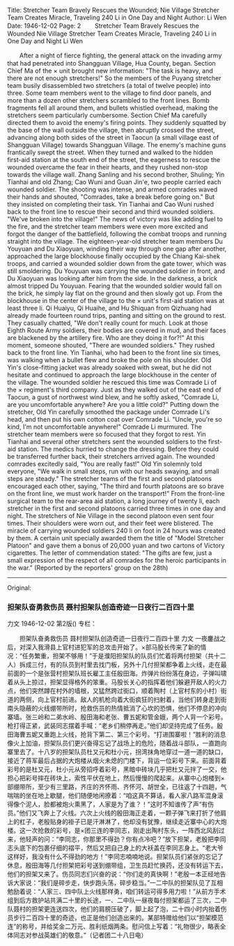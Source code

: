 Title: Stretcher Team Bravely Rescues the Wounded; Nie Village Stretcher Team Creates Miracle, Traveling 240 Li in One Day and Night
Author: Li Wen
Date: 1946-12-02
Page: 2
　　Stretcher Team Bravely Rescues the Wounded
    Nie Village Stretcher Team Creates Miracle, Traveling 240 Li in One Day and Night
    Li Wen

　　After a night of fierce fighting, the general attack on the invading army that had penetrated into Shangguan Village, Hua County, began. Section Chief Ma of the × unit brought new information: "The task is heavy, and there are not enough stretchers!" So the members of the Puyang stretcher team busily disassembled two stretchers (a total of twelve people) into three. Some team members went to the village to find door panels, and more than a dozen other stretchers scrambled to the front lines. Bomb fragments fell all around them, and bullets whistled overhead, making the stretchers seem particularly cumbersome. Section Chief Ma carefully directed them to avoid the enemy's firing points. They suddenly squatted by the base of the wall outside the village, then abruptly crossed the street, advancing along both sides of the street in Taocun (a small village east of Shangguan Village) towards Shangguan Village. The enemy's machine guns frantically swept the street. When they turned and walked to the hidden first-aid station at the south end of the street, the eagerness to rescue the wounded overcame the fear in their hearts, and they rushed non-stop towards the village wall. Zhang Sanling and his second brother, Shuling; Yin Tianhai and old Zhang; Cao Wuni and Guan Jin'e, two people carried each wounded soldier. The shooting was intense, and armed comrades waved their hands and shouted, "Comrades, take a break before going on." But they insisted on completing their task. Yin Tianhai and Cao Wuni rushed back to the front line to rescue their second and third wounded soldiers. "We've broken into the village!" The news of victory was like adding fuel to the fire, and the stretcher team members were even more excited and forgot the danger of the battlefield, following the combat troops and running straight into the village. The eighteen-year-old stretcher team members Du Youyuan and Du Xiaoyuan, winding their way through one gap after another, approached the large blockhouse finally occupied by the Chiang Kai-shek troops, and carried a wounded soldier down from the gate tower, which was still smoldering. Du Youyuan was carrying the wounded soldier in front, and Du Xiaoyuan was looking after him from the side. In the darkness, a brick almost tripped Du Youyuan. Fearing that the wounded soldier would fall on the brick, he simply lay flat on the ground and then slowly got up. From the blockhouse in the center of the village to the × unit's first-aid station was at least three li. Qi Huaiyu, Qi Huaihe, and Hu Shiquan from Qizhuang had already made fourteen round trips, panting and sitting on the ground to rest. They casually chatted, "We don't really count for much. Look at those Eighth Route Army soldiers, their bodies are covered in mud, and their faces are blackened by the artillery fire. Who are they doing it for?!" At this moment, someone shouted, "There are wounded soldiers." They rushed back to the front line. Yin Tianhai, who had been to the front line six times, was walking when a bullet flew and broke the pole on his shoulder. Old Yin's close-fitting jacket was already soaked with sweat, but he did not hesitate and continued to approach the large blockhouse in the center of the village. The wounded soldier he rescued this time was Comrade Li of the × regiment's third company. Just as they walked out of the east end of Taocun, a gust of northwest wind blew, and he softly asked, "Comrade Li, are you uncomfortable anywhere? Are you a little cold?" Putting down the stretcher, Old Yin carefully smoothed the package under Comrade Li's head, and then put his own cotton coat over Comrade Li. "Uncle, you're so kind, I'm not uncomfortable anywhere!" Comrade Li murmured. The stretcher team members were so focused that they forgot to rest. Yin Tianhai and several other stretchers sent the wounded soldiers to the first-aid station. The medics hurried to change the dressing. Before they could be transferred further back, their stretchers arrived again. The wounded comrades excitedly said, "You are really fast!" Old Yin solemnly told everyone, "We walk in small steps, run with our heads swaying, and small steps are steady." The stretcher teams of the first and second platoons encouraged each other, saying, "The third and fourth platoons are so brave on the front line, we must work harder on the transport!" From the front-line surgical team to the rear-area aid station, a long journey of twenty li, each stretcher in the first and second platoons carried three times in one day and night. The stretchers of Nie Village in the second platoon even sent four times. Their shoulders were worn out, and their feet were blistered. The miracle of carrying wounded soldiers 240 li on foot in 24 hours was created by them. A certain unit specially awarded them the title of "Model Stretcher Platoon" and gave them a bonus of 20,000 yuan and two cartons of Victory cigarettes. The letter of commendation stated: "The gifts are few, just a small expression of the respect of all comrades for the heroic participants in the war." (Reported by the reporters' group on the 28th)



<hr /> 

Original: 


### 担架队奋勇救伤员  聂村担架队创造奇迹一日夜行二百四十里
力文
1946-12-02
第2版()
专栏：

　　担架队奋勇救伤员
    聂村担架队创造奇迹一日夜行二百四十里
    力文
    一夜鏖战之后，对深入我滑县上官村进犯军的总攻击开始了。×部马股长传来了新的情况：“任务繁重，担架不够用！”于是濮阳担架队的队员们忙着将两付担架（共十二人）拆成三付，有的队员到村里去找门板，另外十几付担架都争着上火线，走在最前面的一个是张营村担架队班长雇工主任殷田海。炸弹片纷纷落在身边，子弹叫啸着从头上掠过，担架显得格外的笨重。马股长关心的指挥着他们躲避开敌人的火力点，他们突然蹲在村外的墙根，又猛然跨过街口，顺着陶村（上官村东的小村）街道的两侧，向上官村前进。敌人的机枪向着大街疯狂的扫射着，当他们转身走到街南头隐蔽的火线绷带所时，抢救伤员的热情抵消了心坎的恐惧，他们不停息的冲向寨墙。张三岭和二弟水岭、殷田海和老张、曹五妮和管金娥，两个人背一个彩号。枪打得正紧，武装同志摆着手喊：“老乡们稍停再走。”他们却坚持完成了任务。殷田海曹五妮又重跑上火线，抢背下第二、第三个彩号。“打进围寨啦！”胜利的消息像火上加油，担架队员们更兴奋得忘记了战场上的危险，随着战斗部队，一直跑向寨里去了。十八岁的担架队员杜又元和杜小元，拐湾抹角地穿过一道一道的缺口，接近了蒋军最后占据的大炮楼从烟火未熄的门楼下，背运一位彩号下来。前面背着彩号的是杜又元，杜小元从旁招呼着彩号，黑暗中砖块几乎把杜又元拌了一交，他担心把彩号摔在砖块上，索性平伏在地上，然后慢慢的爬起来。从寨中心炮楼到×部绷带所，至少有三里路，齐庄的齐怀雨、齐怀河、胡世全，已往返了十四趟，气喘喘的坐在地上歇腿，他们随便地闲撩着：“咱这真不算话，看人家八路军混身滚得像个泥人，脸都被炮火熏黑了，人家是为了谁？！”这时不知谁传了声“有伤员。”他们又飞奔上了火线。六次上火线的殷田海正走着，一颗子弹飞来打折了他肩上的杠子，老殷贴身的褂子已是汗淋淋了，他却没有犹豫，继续走近寨中心的大炮楼。这一次抢救的彩号，是×团三连的李同志，刚走出陶村东头，一阵西北风刮过来，他轻声的问：“李同志，你那里不得劲？你有点冷吧？”放下担架，老殷把李同志头底下的包裹仔细的褶平，然后又把自己身上的大袄盖在李同志身上。“老大爷这样好，我没有什么不得劲的地方！”李同志喃喃地说。担架队员们紧张的忘记了休息，殷田海等几付担架把彩号送到绷带组，卫生员赶忙换药，还没有转运下去，他们的担架又来了。伤员同志们兴奋的说：“你们走的真快啊！”老殷一本正经地告诉大家说：“我们是碎步走，快步跑头荡，碎步稳当。”一二中队的担架队见了互相勉励着说：“人家三、四中队上火线那样勇，咱们转运可得多用力啦！”从前方手术组到后方救护站共满二十里的长途，一、二中队一昼夜每付担架都运了三次，二中队聂村的担架更连送四次，他们的肩膀压破了，脚上起了泡，二十四小时内抬着伤员步行二百四十里的奇迹，也正是他们创造出来的。某部特赠给他们以“担架模范连”的称号，并给奖金二万元、胜利纸烟两条。慰问信上写着：“礼物很少，略表全体同志对参战英雄们的敬意。”（记者团二十八日电）
